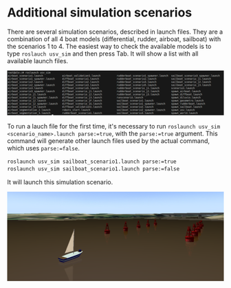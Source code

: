 
# Additional simulation scenarios

There are several simulation scenarios, described in launch files. They are a combination of all 4 boat models (differential, rudder, airboat, sailboat) with the scenarios 1 to 4. The easiest way to check the available models is to type `roslauch usv_sim` and then press Tab. It will show a list with all available launch files.

<p align="center">
  <img src="./images/scenario_list.png" width="800" alt="List of all scenarios"/>
</p>

To run a lauch file for the first time, it's necessary to run `roslaunch usv_sim <scenario_name>.launch parse:=true`, with the `parse:=true` argument. This command will generate other launch files used by the actual command, which uses `parse:=false`. 

```bash
roslaunch usv_sim sailboat_scenario1.launch parse:=true
roslaunch usv_sim sailboat_scenario1.launch parse:=false
```

It will launch this simulation scenario.

<p align="center">
  <img src="./images/sailboat_scenario1.png" width="800" alt="List of all scenarios"/>
</p>
